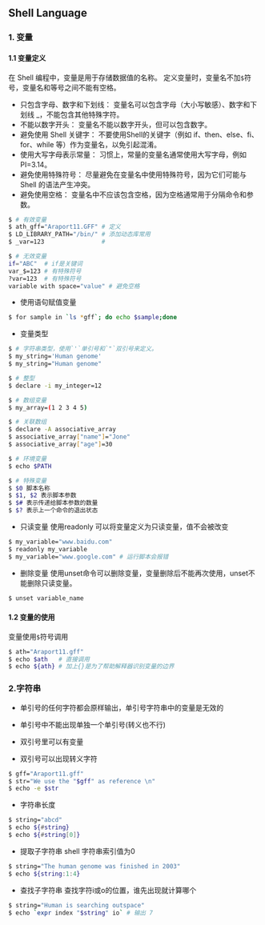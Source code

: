 ## Shell Language 

### 1. 变量

#### 1.1 变量定义
在 Shell 编程中，变量是用于存储数据值的名称。
定义变量时，变量名不加`$`符号，变量名和等号之间不能有空格。
- 只包含字母、数字和下划线： 变量名可以包含字母（大小写敏感）、数字和下划线 _，不能包含其他特殊字符。  
- 不能以数字开头： 变量名不能以数字开头，但可以包含数字。  
- 避免使用 Shell 关键字： 不要使用Shell的关键字（例如 if、then、else、fi、for、while 等）作为变量名，以免引起混淆。  
- 使用大写字母表示常量： 习惯上，常量的变量名通常使用大写字母，例如 PI=3.14。  
- 避免使用特殊符号： 尽量避免在变量名中使用特殊符号，因为它们可能与 Shell 的语法产生冲突。  
- 避免使用空格： 变量名中不应该包含空格，因为空格通常用于分隔命令和参数。

```bash
$ # 有效变量
$ ath_gff="Araport11.GFF" # 定义
$ LD_LIBRARY_PATH="/bin/" # 添加动态库常用
$ _var=123                #

$ # 无效变量
if="ABC"  # if是关键词
var_$=123 # 有特殊符号
?var=123  # 有特殊符号
variable with space="value" # 避免空格
```

- 使用语句赋值变量
```bash
$ for sample in `ls *gff`; do echo $sample;done 
```

- 变量类型
```bash
$ # 字符串类型，使用`'`单引号和`"`双引号来定义。
$ my_string='Human genome'
$ my_string="Human genome"

$ # 整型
$ declare -i my_integer=12

$ # 数组变量
$ my_array=(1 2 3 4 5)

$ # 关联数组
$ declare -A associative_array
$ associative_array["name"]="Jone"
$ associative_array["age"]=30

$ # 环境变量
$ echo $PATH

$ # 特殊变量
$ $0 脚本名称
$ $1, $2 表示脚本参数
$ $# 表示传递给脚本参数的数量
$ $? 表示上一个命令的退出状态
```

-  只读变量
使用readonly 可以将变量定义为只读变量，值不会被改变
```bash
$ my_variable="www.baidu.com"
$ readonly my_variable
$ my_variable="www.google.com" # 运行脚本会报错
```

- 删除变量
使用unset命令可以删除变量，变量删除后不能再次使用，unset不能删除只读变量。
```bash
$ unset variable_name
```

#### 1.2 变量的使用

变量使用`$`符号调用
```bash
$ ath="Araport11.gff"
$ echo $ath   # 直接调用
$ echo ${ath} # 加上{}是为了帮助解释器识别变量的边界
```

### 2.字符串
- 单引号的任何字符都会原样输出，单引号字符串中的变量是无效的
- 单引号中不能出现单独一个单引号(转义也不行)

- 双引号里可以有变量
- 双引号可以出现转义字符
```bash
$ gff="Araport11.gff"
$ str="We use the "$gff" as reference \n"
$ echo -e $str
```
- 字符串长度
```bash
$ string="abcd"
$ echo ${#string}
$ echo ${#string[0]}
```

- 提取子字符串
shell 字符串索引值为0
```bash
$ string="The human genome was finished in 2003"
$ echo ${string:1:4}
```

- 查找子字符串
查找字符i或o的位置，谁先出现就计算哪个
```bash
$ string="Human is searching outspace"
$ echo `expr index "$string" io` # 输出 7
```


